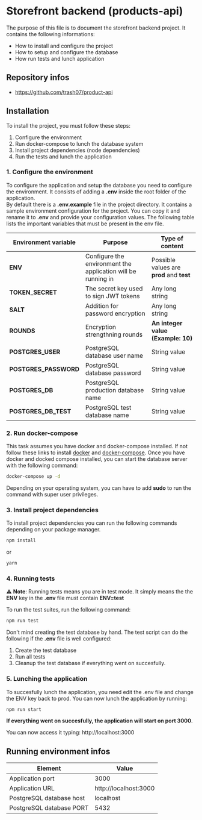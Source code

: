 # Storefront backend (products-api)
The purpose of this file is to document the storefront backend project. It contains the following informations:

- How to install and configure the project
- How to setup and configure the database
- How run tests and lunch application

## Repository infos
* https://github.com/trash07/product-api

## Installation
To install the project, you must follow these steps:

1. Configure the environment
2. Run docker-compose to lunch the database system
3. Install project dependencies (node dependencies)
4. Run the tests and lunch the application

### 1. Configure the environment
To configure the application and setup the database you need to configure the environment.
It  consists of adding  a **.env** inside the root folder of the application.  
By default there is a **.env.example** file in the project directory. 
It contains a sample environment configuration for the project.
You can copy it and rename it to **.env** and provide your configuration values.
The following table lists the important variables that must be present in the env file.

| **Environment variable** | **Purpose**                                                  | **Type of content**                       |
|--------------------------|--------------------------------------------------------------|-------------------------------------------|
| **ENV**                  | Configure the environment the application will be running in | Possible values are **prod** and **test** |
| **TOKEN_SECRET**         | The secret key used to sign JWT tokens                       | Any long string                           |
| **SALT**                 | Addition for password encryption                             | Any long string                           |
| **ROUNDS**               | Encryption strengthning rounds                               | **An integer value (Example: 10)**        |
| **POSTGRES_USER**        | PostgreSQL database user name                                | String value                              |
| **POSTGRES_PASSWORD**    | PostgreSQL database password                                 | String value                              |
| **POSTGRES_DB**          | PostgreSQL production database name                          | String value                              |
| **POSTGRES_DB_TEST**     | PostgreSQL test database name                                | String value                              |


### 2. Run docker-compose
This task assumes you have docker and docker-compose installed. If not follow these links to install [docker](https://docs.docker.com/get-docker/) and [docker-compose](https://docs.docker.com/compose/install/).
Once you have docker and docked compose installed, you can start the database server with the following command:

```bash
docker-compose up -d 
```

Depending on your operating system, you can have to add **sudo** to run the command with super user privileges. 

### 3. Install project dependencies
To install project dependencies you can run the following commands depending on your package manager.
```bash
npm install
```
or 
```bash 
yarn
```

### 4. Running tests
:warning: **Note**: Running tests means you are in test mode. It simply means the the **ENV** key in the **.env** file must contain **ENV=test**

To run the test suites, run the following command: 
```bash
npm run test
```
Don't mind creating the test database by hand. The test script can do the following if the **.env** file is well configured:
1. Create the test database
2. Run all tests 
3. Cleanup the test database if everything went on succesfully.

### 5. Lunching the application
To succesfully lunch the application, you need edit the .env file and change the ENV key back to prod. 
You can now lunch the application by running:

```bash
npm run start
```
**If everything went on succesfully, the application will start on port 3000**.

You can now access it typing: http://localhost:3000

## Running environment infos

| Element                  | Value                 |
|--------------------------|-----------------------|
| Application port         | 3000                  |
| Application URL          | http://localhost:3000 |
| PostgreSQL database host | localhost             |
| PostgreSQL database PORT | 5432                  |
